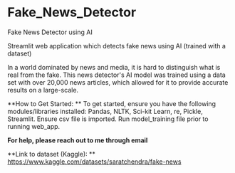 # Fake_News_Detector
Fake News Detector using AI

Streamlit web application which detects fake news using AI (trained with a dataset)

In a world dominated by news and media, it is hard to distinguish what is real from the fake. This news detector's
AI model was trained using a data set with over 20,000 news articles, which allowed for it to provide accurate results on a large-scale.

**How to Get Started: **
To get started, ensure you have the following modules/libraries installed: Pandas, NLTK, Sci-kit Learn, re, Pickle, Streamlit. Ensure csv file is imported. Run model_training file
prior to running web_app.

**For help, please reach out to me through email**

**Link to dataset (Kaggle): **
https://www.kaggle.com/datasets/saratchendra/fake-news
